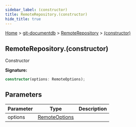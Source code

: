```yaml
---
sidebar_label: (constructor)
title: RemoteRepository.(constructor)
hide_title: true
---
```


[Home](./index.md) &gt; [git-documentdb](./git-documentdb.md) &gt; [RemoteRepository](./git-documentdb.remoterepository.md) &gt; [(constructor)](./git-documentdb.remoterepository._constructor_.md)

## RemoteRepository.(constructor)

Constructor

<b>Signature:</b>

```typescript
constructor(options: RemoteOptions);
```

## Parameters

|  Parameter | Type | Description |
|  --- | --- | --- |
|  options | [RemoteOptions](./git-documentdb.remoteoptions.md) |  |

